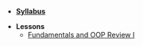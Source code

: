 * **[Syllabus](ReadMe.md)**
- **Lessons**
  - [Fundamentals and OOP Review I](Lessons/RandomStrings.md)

